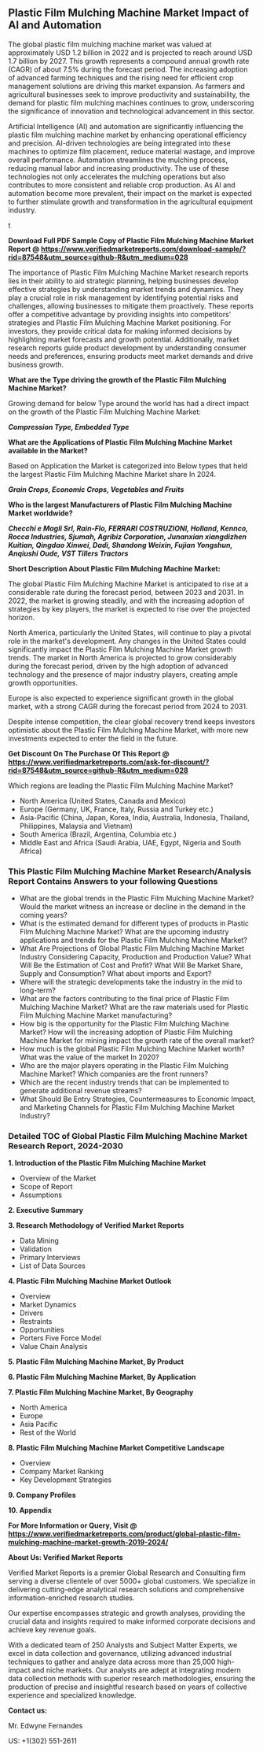 <h2>Plastic Film Mulching Machine Market Impact of AI and Automation</h2><p>The global plastic film mulching machine market was valued at approximately USD 1.2 billion in 2022 and is projected to reach around USD 1.7 billion by 2027. This growth represents a compound annual growth rate (CAGR) of about 7.5% during the forecast period. The increasing adoption of advanced farming techniques and the rising need for efficient crop management solutions are driving this market expansion. As farmers and agricultural businesses seek to improve productivity and sustainability, the demand for plastic film mulching machines continues to grow, underscoring the significance of innovation and technological advancement in this sector.</p><p>Artificial Intelligence (AI) and automation are significantly influencing the plastic film mulching machine market by enhancing operational efficiency and precision. AI-driven technologies are being integrated into these machines to optimize film placement, reduce material wastage, and improve overall performance. Automation streamlines the mulching process, reducing manual labor and increasing productivity. The use of these technologies not only accelerates the mulching operations but also contributes to more consistent and reliable crop production. As AI and automation become more prevalent, their impact on the market is expected to further stimulate growth and transformation in the agricultural equipment industry.</p>t</p><p id="" class=""><strong>Download Full PDF Sample Copy of Plastic Film Mulching Machine Market Report @ <a href="https://www.verifiedmarketreports.com/download-sample/?rid=87548&utm_source=github-R&utm_medium=028" target="_blank">https://www.verifiedmarketreports.com/download-sample/?rid=87548&utm_source=github-R&utm_medium=028</a></strong></p><p>The importance of&nbsp;Plastic Film Mulching Machine Market research reports lies in their ability to aid strategic planning, helping businesses develop effective strategies by understanding market trends and dynamics. They play a crucial role in risk management by identifying potential risks and challenges, allowing businesses to mitigate them proactively. These reports offer a competitive advantage by providing insights into competitors' strategies and Plastic Film Mulching Machine Market positioning. For investors, they provide critical data for making informed decisions by highlighting market forecasts and growth potential. Additionally, market research reports guide product development by understanding consumer needs and preferences, ensuring products meet market demands and drive business growth.</p><p><strong>What are the&nbsp;Type driving the growth of the Plastic Film Mulching Machine Market?</strong></p><p id="" class="">Growing demand for below Type around the world has had a direct impact on the growth of the Plastic Film Mulching Machine Market:</p><em><strong>Compression Type, Embedded Type</strong></em></p><strong>What are the&nbsp;Applications&nbsp;of Plastic Film Mulching Machine Market available in the Market?</strong></p><p id="" class="">Based on Application the Market is categorized into Below types that held the largest Plastic Film Mulching Machine Market share In 2024.</p><em><strong>Grain Crops, Economic Crops, Vegetables and Fruits</strong></em></p><strong>Who is the largest Manufacturers of Plastic Film Mulching Machine Market worldwide?</strong></p><p><em><strong>Checchi e Magli Srl, Rain-Flo, FERRARI COSTRUZIONI, Holland, Kennco, Rocca Industries, Sjumah, Agribiz Corporation, Junanxian xiangdizhen Kuitian, Qingdao Xinwei, Dadi, Shandong Weixin, Fujian Yongshun, Anqiushi Oude, VST Tillers Tractors</strong></em></p><p id="" class=""><strong>Short Description About Plastic Film Mulching Machine Market:</strong></p><p>The global Plastic Film Mulching Machine Market is anticipated to rise at a considerable rate during the forecast period, between 2023 and 2031. In 2022, the market is growing steadily, and with the increasing adoption of strategies by key players, the market is expected to rise over the projected horizon.</p><p>North America, particularly the United States, will continue to play a pivotal role in the market's development. Any changes in the United States could significantly impact the Plastic Film Mulching Machine Market growth trends. The market in North America is projected to grow considerably during the forecast period, driven by the high adoption of advanced technology and the presence of major industry players, creating ample growth opportunities.</p><p>Europe is also expected to experience significant growth in the global market, with a strong CAGR during the forecast period from 2024 to 2031.</p><p>Despite intense competition, the clear global recovery trend keeps investors optimistic about the Plastic Film Mulching Machine Market, with more new investments expected to enter the field in the future.</p><p id="" class=""><strong>Get Discount On The Purchase Of This Report @ <a href="https://www.verifiedmarketreports.com/ask-for-discount/?rid=87548&utm_source=github-R&utm_medium=028" target="_blank">https://www.verifiedmarketreports.com/ask-for-discount/?rid=87548&utm_source=github-R&utm_medium=028</a></strong></p>Which regions are leading the Plastic Film Mulching Machine Market?</p><ul><li>North America (United States, Canada and Mexico)</li><li>Europe (Germany, UK, France, Italy, Russia and Turkey etc.)</li><li>Asia-Pacific (China, Japan, Korea, India, Australia, Indonesia, Thailand, Philippines, Malaysia and Vietnam)</li><li>South America (Brazil, Argentina, Columbia etc.)</li><li>Middle East and Africa (Saudi Arabia, UAE, Egypt, Nigeria and South Africa)</li></ul><h3 id="" class="">This Plastic Film Mulching Machine Market Research/Analysis Report Contains Answers to your following Questions</h3><ul><li>What are the global trends in the Plastic Film Mulching Machine Market? Would the market witness an increase or decline in the demand in the coming years?</li><li>What is the estimated demand for different types of products in Plastic Film Mulching Machine Market? What are the upcoming industry applications and trends for the Plastic Film Mulching Machine Market?</li><li>What Are Projections of Global Plastic Film Mulching Machine Market Industry Considering Capacity, Production and Production Value? What Will Be the Estimation of Cost and Profit? What Will Be Market Share, Supply and Consumption? What about imports and Export?</li><li>Where will the strategic developments take the industry in the mid to long-term?</li><li>What are the factors contributing to the final price of Plastic Film Mulching Machine Market? What are the raw materials used for Plastic Film Mulching Machine Market manufacturing?</li><li>How big is the opportunity for the Plastic Film Mulching Machine Market? How will the increasing adoption of Plastic Film Mulching Machine Market for mining impact the growth rate of the overall market?</li><li>How much is the global Plastic Film Mulching Machine Market worth? What was the value of the market In 2020?</li><li>Who are the major players operating in the Plastic Film Mulching Machine Market? Which companies are the front runners?</li><li>Which are the recent industry trends that can be implemented to generate additional revenue streams?</li><li>What Should Be Entry Strategies, Countermeasures to Economic Impact, and Marketing Channels for Plastic Film Mulching Machine Market Industry?</li></ul><h3 id="" class="">Detailed TOC of Global Plastic Film Mulching Machine Market Research Report, 2024-2030</h3><p id="" class=""><strong>1. Introduction of the Plastic Film Mulching Machine Market</strong></p><ul><li>Overview of the Market</li><li>Scope of Report</li><li>Assumptions</li></ul><p id="" class=""><strong>2. Executive Summary</strong></p><p id="" class=""><strong>3. Research Methodology of Verified Market Reports</strong></p><ul><li>Data Mining</li><li>Validation</li><li>Primary Interviews</li><li>List of Data Sources</li></ul><p id="" class=""><strong>4. Plastic Film Mulching Machine Market Outlook</strong></p><ul><li>Overview</li><li>Market Dynamics</li><li>Drivers</li><li>Restraints</li><li>Opportunities</li><li>Porters Five Force Model</li><li>Value Chain Analysis</li></ul><p id="" class=""><strong>5. Plastic Film Mulching Machine Market, By Product</strong></p><p id="" class=""><strong>6. Plastic Film Mulching Machine Market, By Application</strong></p><p id="" class=""><strong>7. Plastic Film Mulching Machine Market, By Geography</strong></p><ul><li>North America</li><li>Europe</li><li>Asia Pacific</li><li>Rest of the World</li></ul><p id="" class=""><strong>8. Plastic Film Mulching Machine Market Competitive Landscape</strong></p><ul><li>Overview</li><li>Company Market Ranking</li><li>Key Development Strategies</li></ul><p id="" class=""><strong>9. Company Profiles</strong></p><p id="" class=""><strong>10. Appendix</strong></p><p id="" class=""><strong>For More Information or Query, Visit @ <a href="https://www.verifiedmarketreports.com/product/global-plastic-film-mulching-machine-market-growth-2019-2024/" target="_blank">https://www.verifiedmarketreports.com/product/global-plastic-film-mulching-machine-market-growth-2019-2024/</a></strong></p><p id="" class=""><strong>About Us: Verified Market Reports</strong></p><p id="" class="">Verified Market Reports is a premier Global Research and Consulting firm serving a diverse clientele of over 5000+ global customers. We specialize in delivering cutting-edge analytical research solutions and comprehensive information-enriched research studies.</p><p id="" class="">Our expertise encompasses strategic and growth analyses, providing the crucial data and insights required to make informed corporate decisions and achieve key revenue goals.</p><p id="" class="">With a dedicated team of 250 Analysts and Subject Matter Experts, we excel in data collection and governance, utilizing advanced industrial techniques to gather and analyze data across more than 25,000 high-impact and niche markets. Our analysts are adept at integrating modern data collection methods with superior research methodologies, ensuring the production of precise and insightful research based on years of collective experience and specialized knowledge.</p><p id="" class=""><strong>Contact us:</strong></p><p id="" class="">Mr. Edwyne Fernandes</p><p id="" class="">US: +1(302) 551-2611</p>